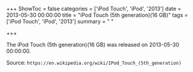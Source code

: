 +++
ShowToc = false
categories = ['iPod Touch', 'iPod', '2013']
date = 2013-05-30 00:00:00
title = "iPod Touch (5th generation)(16 GB)"
tags = ['iPod Touch', 'iPod', '2013']
summary = " "

+++

The iPod Touch (5th generation)(16 GB) was released on 2013-05-30 00:00:00.

Source: `https://en.wikipedia.org/wiki/IPod_Touch_(5th_generation)`


